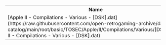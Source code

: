 <table>
<tr><th>Name</th><th>Size</th></tr>
<tr><td>[Apple II - Compilations - Various - [DSK].dat](https://raw.githubusercontent.com/open-retrogaming-archive/dat-catalog/main/root/basic/TOSEC/Apple/II/Compilations/Various/[DSK]/Apple II - Compilations - Various - [DSK].dat)</td><td>16398</td></tr>
</table>
